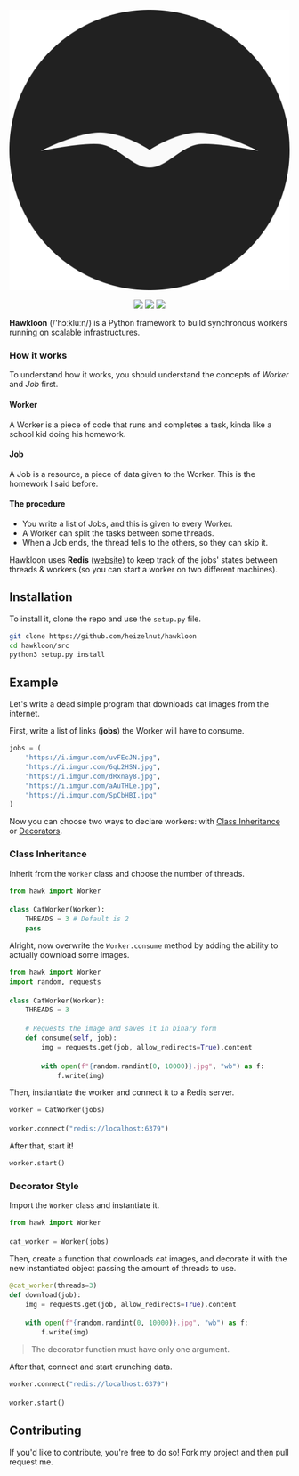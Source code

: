 <p id="header" align="center">
    <img id="logo" src="https://github.com/heizelnut/hawkloon/blob/master/docs/static/img/logo.svg" alt="Hawkloon Logo">
    <div id="shields" align="center">
        <img id="license" src="https://img.shields.io/github/license/heizelnut/hawkloon.svg">
        <img id="code-size" src="https://img.shields.io/github/languages/code-size/heizelnut/hawkloon.svg?color=success&label=size">
        <img id="bruh-moments" src="https://img.shields.io/github/search/heizelnut/hawkloon/BRUH%20moment.svg?label=BRUH%20moments"> 
    </div>
</p>

**Hawkloon** (/'hɔːkluːn/) is a Python framework to build synchronous workers running on scalable infrastructures.

### How it works
To understand how it works, you should understand the concepts of _Worker_ and _Job_ first.

#### Worker
A Worker is a piece of code that runs and completes a task, kinda like a school kid doing his homework.

#### Job
A Job is a resource, a piece of data given to the Worker. This is the homework I said before.

#### The procedure
 - You write a list of Jobs, and this is given to every Worker.
 - A Worker can split the tasks between some threads.
 - When a Job ends, the thread tells to the others, so they can skip it.

Hawkloon uses **Redis** ([website][redis]) to keep track of the jobs' states between threads & workers (so you can start a worker on two different machines).

## Installation
To install it, clone the repo and use the `setup.py` file.
```bash
git clone https://github.com/heizelnut/hawkloon
cd hawkloon/src
python3 setup.py install
```

## Example
Let's write a dead simple program that downloads cat images from the internet.

First, write a list of links (**jobs**) the Worker will have to consume.
```python
jobs = (
    "https://i.imgur.com/uvFEcJN.jpg",
    "https://i.imgur.com/6qL2HSN.jpg",
    "https://i.imgur.com/dRxnay8.jpg",
    "https://i.imgur.com/aAuTHLe.jpg",
    "https://i.imgur.com/SpCbHBI.jpg"
)
```

Now you can choose two ways to declare workers: with [Class Inheritance](#class-inheritance) or [Decorators](#decorator-style).

### Class Inheritance

Inherit from the `Worker` class and choose the number of threads.
```python
from hawk import Worker

class CatWorker(Worker):
    THREADS = 3 # Default is 2
    pass
```

Alright, now overwrite the `Worker.consume` method by adding the ability to actually download some images.

```python
from hawk import Worker
import random, requests

class CatWorker(Worker):
    THREADS = 3
    
    # Requests the image and saves it in binary form
    def consume(self, job):
        img = requests.get(job, allow_redirects=True).content

        with open(f"{random.randint(0, 10000)}.jpg", "wb") as f:
            f.write(img)
```

Then, instiantiate the worker and connect it to a Redis server.

```python
worker = CatWorker(jobs)

worker.connect("redis://localhost:6379")
```

After that, start it!

```python
worker.start()
```

### Decorator Style

Import the `Worker` class and instantiate it.

```python
from hawk import Worker

cat_worker = Worker(jobs)
```

Then, create a function that downloads cat images, and decorate it with the new instantiated object passing the amount of threads to use.

```python
@cat_worker(threads=3)
def download(job):
    img = requests.get(job, allow_redirects=True).content

    with open(f"{random.randint(0, 10000)}.jpg", "wb") as f:
        f.write(img)
```

> The decorator function must have only one argument.

After that, connect and start crunching data.

```python
worker.connect("redis://localhost:6379")

worker.start()
```

## Contributing
If you'd like to contribute, you're free to do so! Fork my project and then pull request me.

<!-- MD Links -->
[redis]: https://redis.io
